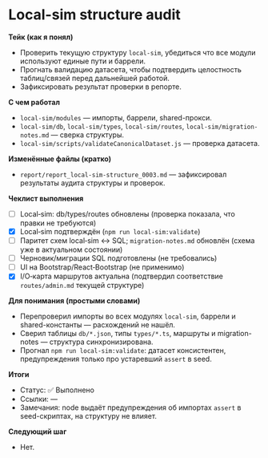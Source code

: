 # Local-sim structure audit

**Тейк (как я понял)**
- Проверить текущую структуру `local-sim`, убедиться что все модули используют единые пути и баррели.
- Прогнать валидацию датасета, чтобы подтвердить целостность таблиц/связей перед дальнейшей работой.
- Зафиксировать результат проверки в репорте.

**С чем работал**
- `local-sim/modules` — импорты, баррели, shared-прокси.
- `local-sim/db`, `local-sim/types`, `local-sim/routes`, `local-sim/migration-notes.md` — сверка структуры.
- `local-sim/scripts/validateCanonicalDataset.js` — проверка датасета.

**Изменённые файлы (кратко)**
- `report/report_local-sim-structure_0003.md` — зафиксировал результаты аудита структуры и проверок.

**Чеклист выполнения**
- [ ] Local‑sim: db/types/routes обновлены (проверка показала, что правки не требуются)
- [x] Local‑sim подтверждён (`npm run local-sim:validate`)
- [ ] Паритет схем local‑sim ↔ SQL; `migration-notes.md` обновлён (схема уже в актуальном состоянии)
- [ ] Черновик/миграции SQL подготовлены (не требовались)
- [ ] UI на Bootstrap/React‑Bootstrap (не применимо)
- [x] I/O‑карта маршрутов актуальна (подтвердил соответствие `routes/admin.md` текущей структуре)

**Для понимания (простыми словами)**
- Перепроверил импорты во всех модулях `local-sim`, баррели и shared-константы — расхождений не нашёл.
- Сверил таблицы `db/*.json`, типы `types/*.ts`, маршруты и migration-notes — структура синхронизирована.
- Прогнал `npm run local-sim:validate`: датасет консистентен, предупреждения только про устаревший `assert` в seed.

**Итоги**
- Статус: ✅ Выполнено
- Ссылки: —
- Замечания: node выдаёт предупреждения об импортах `assert` в seed-скриптах, на структуру не влияет.

**Следующий шаг**
- Нет.
